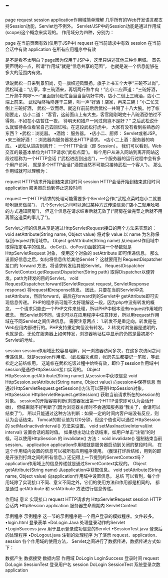 # -
page request session application作用域简单理解 
几乎所有的Web开发语言都支持Session功能，Servlet也不例外。 Servlet/JSP中的Session功能是通过作用域(scope)这个概念来实现的。
作用域分为四种，分别为：

page
在当前页面有效(仅用于JSP中)
request
在当前请求中有效
session
在当前会话中有效
application
在所有应用程序中有效

是不是看不太明白？page因为仅用于JSP中，这里只讲述其他三种作用域。 首先要声明的一点，所谓“作用域”就是“信息共享的范围”， 也就是说一个信息能够在多大的范围内有效。 

话说武松一日来到景阳岗，见一旗帜迎风飘扬，旗子上书五个大字“三碗不过岗”。 武松叫道：“店家，拿三碗酒来，再切两斤熟牛肉！”店小二应声道：“三碗好酒， 二斤熟牛肉啰～～”里面厨师赶忙当当当当切好牛肉，店小二倒上三碗酒，店小二端上前来。
武松咕咚咕咚连干三碗，叫一声“好酒！店家，再来三碗！”小二忙又倒上三碗好酒， 武松一饮而尽。就这样前前后后武松一共喝了十八大腕。付了帐刚要走，店小二道： “客官，这前面山上有大虫，客官刚刚喝完十八碗酒恐怕过不得岗，不如在小店暂住一夜， 待明天和猎户一同过岗岂不是好？”
之后武松说什么就留待各位看官自己去回忆啦。在这段武松打虎中， 大家有没有看到些熟悉的东西？
•武松：浏览器。
•酒馆： 服务器。
•店小二、厨师： Servlet或者JSP。
•来三碗好酒！：浏览器向服务器发出HTTP请求。
•店小二上酒：服务器的响应。
•武松从进店到离开： 一个HTTP会话（即 Session）。
我们可以看到，Web交互的最基本单位为HTTP请求(‘武松点菜‘)。 每个用户从进入网站到离开网站这段过程称为一个HTTP会话 (“武松进店到出店”)，一个服务器的运行过程中会有多个用户访问， 就是多个HTTP会话(“酒馆当然不可能只接待武松一个客人”)。 那么作用域就可以理解为：

request
HTTP请求开始到结束这段时间
session
HTTP会话开始到结束这段时间
application
服务器启动到停止这段时间

request
一个HTTP请求的处理可能需要多个Servlet合作(“武松点菜时店小二就要吩咐厨房做菜”)， 几个Servlet之间可以通过某种方式传递信息(“店小二就用吆喝的方式通知厨房”)， 但这个信息在请求结束后就无效了(“厨房在做完菜之后就不用再管这道菜的事儿了”)。 

Servlet之间的信息共享是通过HttpServletRequest接口的两个方法来实现的：
void setAttribute(String name, Object value)
将对象 value 以 name 为名称保存到request作用域中。
Object getAttribute(String name)
从request作用域中取得指定名字的信息。
doGet()、doPost()函数的第一个参数就是 HttpServletRequest 对象， 使用这个对象的 setAttribute 即可传递信息。
那么设置好信息之后，如何将信息传给其他Servlet？ 这就要用到 RequestDispatcher 接口的 forward 方法，将请求转发给其他Servlet。
RequestDispatcher ServletContext.getRequestDispatcher(String path)
取得Dispatcher以便转发。path为转发的目的Servlet。
void RequestDispatcher.forward(ServletRequest request, ServletResponse response)
将request和response转发。
因此，只要在当前Servlet中先 setAttribute，然后forward，最后在forward到的Servlet中 getAttribute即可实现信息传递。
PHP的程序员可能不太好理解这一段，因为php中没有转发的概念， 一个请求只能由一个PHP文件来处理，所以PHP中根本没有request作用域的概念。 而Servlet则不同，请求可以在应用程序中任意转发，所以用request作用域在不同Servlet之间传递信息。 需要注意两点：
1.转发不是重定向，转发是在Web应用内部进行的。PHP支持重定向但没有转发。
2.转发对浏览器是透明的，也就是说，无论在服务器上如何转发，浏览器地址栏中显示的仍然是最初那个Servlet的地址。

session
session作用域比较容易理解，同一浏览器访问多次，在这多次访问之间传递信息，就是session作用域。 (武松每次点菜，帐房先生都要记一笔账，等武松走之前结帐用。 这笔帐在武松吃饭过程中始终有效，即位于session作用域中)
session是通过HttpSession接口实现的。
Object HttpSession.getAttribute(String name)
从session中获取信息
void HttpSession.setAttribute(String name, Object value)
向session中保存信息
而通过HttpServletRequest.getSession()方法可以获得HttpSession对象。
HttpSession HttpServletRequest.getSession()
获取当前请求所在的session的对象。
session的开始容易判断(浏览器发出第一个HTTP请求即可认为会话开始)， 但结束就不好判断了(因为浏览器关闭时不会通知服务器“我关了，会话可以结束了”)， 所以只能通过这种方法判断：如果一定的时间内客户端没有反应，则认为会话结束。 Tomcat的默认值为120分钟，但这个值也可以通过 HttpSession 的 setMaxInactiveInterval() 方法来设置。
void setMaxInactiveInterval(int interval)
设置会话的超时值。
如果想主动让会话结束，如用户单击“注销”的时候，可以使用HttpSession 的 invalidate() 方法：
void invalidate()
强制结束当前session。
application
application作用域就是服务器启动到关闭的整段时间， 在这个作用域内设置的信息可以被所有应用程序使用。 (餐馆打烊后结帐，用到的即是开张到打烊之间的所有信息。)
还记得上一节提到的ServetContext吗？ application作用域上的信息传递就是通过ServetContext实现的。
Object getAttribute(String name)
从application中获取信息。
void setAttribute(String name, Object value)
向application作用域中设置信息。
总结
可以看到，每个作用域除了实现接口不同、意义不同之外，它们的使用方法和作用都是相同的， 都是通过 getAttribute 和 setAttribute 方法进行信息传递。

作用域
意义
实现接口
request
HTTP请求内
HttpServletRequest
session
HTTP会话内
HttpSession
application
服务器生命周期内
ServletContext


示例程序
示例程序
这一节的示例程序是一个用户登录的模拟程序。文件较多。
•login.html 登录表单
•DoLogin.Java 处理登录动作的Servlet
•LoginSuccess.java 用于显示登录成功信息的Servlet
•SessionTest.java 登录后的处理程序
•DoLogout.java 注销的处理程序
为了演示 request、application、session 各个作用域的使用方法， Servlet之间进行了数据传递，数据传递方式如下：


数据产生
数据接受
数据内容
作用域
DoLogin
LoginSuccess
登录时间
request
DoLogin
SessionTest
登录用户名
session
DoLogin
SessionTest
系统登录次数
application
